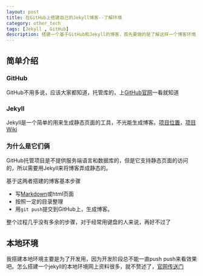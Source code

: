 ```yaml
---
layout: post
title: 在GitHub上搭建自己的Jekyll博客--了解环境
category: other_tech
tags: [Jekyll , GitHub]
description: 搭建一个基于GitHub和Jekyll的博客，首先要做的是了解这样一个博客环境
---
```


## 简单介绍

### GitHub
GitHub不用多说，应该大家都知道，托管库的，上[GitHub官网](www.github.com)一看就知道

### Jekyll
Jekyll是一个简单的用来生成静态页面的工具，不光能生成博客。[项目位置](https://github.com/mojombo/jekyll)，[项目Wiki](https://github.com/mojombo/jekyll/wiki)

### 为什么是它们俩
GitHub托管项目是不提供服务端语言和数据库的，但是它支持静态页面的访问的，所以需要用Jekyll来将博客弄成静态的。

基于这两者搭建的博客基本步骤

- 写[Markdown](http://wowubuntu.com/markdown/)或html页面
- 按照一定的目录整理
- 用`git push`提交到GitHub上，生成博客。

整个过程几乎没有多余的步骤，对于经常用键盘的人来说，再好不过了

## 本地环境
我搭建本地环境主要是为了开发用，因为开发阶段总不能一直push push来看效果吧。怎么搭建一个jekyll的本地环境网上资料很多，就不赘述了，[官网传送门](https://github.com/mojombo/jekyll/wiki/Install)